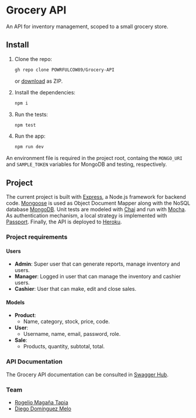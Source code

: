 # Grocery API
An API for inventory management, scoped to a small grocery store.

## Install

1. Clone the repo:

    ```sh
    gh repo clone POWRFULCOW89/Grocery-API
    ```

    or [download](https://github.com/POWRFULCOW89/Grocery-API/archive/refs/heads/main.zip) as ZIP. 

2. Install the dependencies:

    ```sh
    npm i 
    ```

3. Run the tests:

    ```sh
    npm test
    ```

4. Run the app:

    ```sh
    npm run dev
    ```

An environment file is required in the project root, containg the `MONGO_URI` and `SAMPLE_TOKEN` variables for MongoDB and testing, respectively.

## Project
The current project is built with [Express](https://expressjs.com/es/), a Node.js framework for backend code. [Mongoose](https://mongoosejs.com) is used as Object Document Mapper along with the NoSQL database [MongoDB](https://www.mongodb.com/es). Unit tests are modeled with [Chai](https://www.chaijs.com) and run with [Mocha](https://mochajs.org). As authentication mechanism, a local strategy is implemented with [Passport](http://www.passportjs.org). Finally, the API is deployed to [Heroku](https://www.heroku.com).

### Project requirements

#### Users

- **Admin**: Super user that can generate reports, manage inventory and users.
- **Manager**: Logged in user that can manage the inventory and cashier users.
- **Cashier**: User that can make, edit and close sales.

#### Models

- **Product**:
    - Name, category, stock, price, code.
- **User**:
    - Username, name, email, password, role.
- **Sale**:
    - Products, quantity, subtotal, total.

### API Documentation

The Grocery API documentation can be consulted in [Swagger Hub](https://app.swaggerhub.com/apis-docs/Bedu-Back-19/ProyectoFinalBack/1.0.2).

### Team

- [Rogelio Magaña Tapia](https://github.com/MaganaRogelio)
- [Diego Domínguez Melo](https://github.com/POWRFULCOW89)


